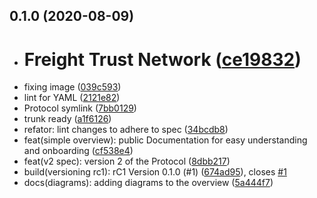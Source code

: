 ## 0.1.0 (2020-08-09)

* # Freight Trust Network ([ce19832](https://github.com/freight-trust/spec/commit/ce19832))
* fixing image ([039c593](https://github.com/freight-trust/spec/commit/039c593))
* lint for YAML ([2121e82](https://github.com/freight-trust/spec/commit/2121e82))
* Protocol symlink ([7bb0129](https://github.com/freight-trust/spec/commit/7bb0129))
* trunk ready ([a1f6126](https://github.com/freight-trust/spec/commit/a1f6126))
* refator: lint changes to adhere to spec ([34bcdb8](https://github.com/freight-trust/spec/commit/34bcdb8))
* feat(simple overview): public Documentation for easy understanding and onboarding ([cf538e4](https://github.com/freight-trust/spec/commit/cf538e4))
* feat(v2 spec): version 2 of the Protocol ([8dbb217](https://github.com/freight-trust/spec/commit/8dbb217))
* build(versioning rc1): rC1 Version 0.1.0 (#1) ([674ad95](https://github.com/freight-trust/spec/commit/674ad95)), closes [#1](https://github.com/freight-trust/spec/issues/1)
* docs(diagrams): adding diagrams to the overview ([5a444f7](https://github.com/freight-trust/spec/commit/5a444f7))



